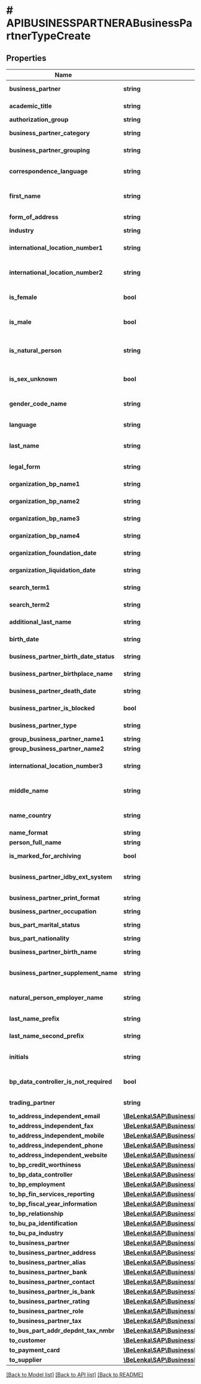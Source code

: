 # # APIBUSINESSPARTNERABusinessPartnerTypeCreate

## Properties

Name | Type | Description | Notes
------------ | ------------- | ------------- | -------------
**business_partner** | **string** | Business Partner Number |
**academic_title** | **string** | Academic Title: Key | [optional]
**authorization_group** | **string** |  | [optional]
**business_partner_category** | **string** | Business Partner Category | [optional]
**business_partner_grouping** | **string** | Business Partner Grouping | [optional]
**correspondence_language** | **string** | Business Partner: Correspondence Language | [optional]
**first_name** | **string** | First Name of Business Partner (Person) | [optional]
**form_of_address** | **string** | Form-of-Address Key | [optional]
**industry** | **string** |  | [optional]
**international_location_number1** | **string** | International location number  (part 1) | [optional]
**international_location_number2** | **string** | International location number (Part 2) | [optional]
**is_female** | **bool** | Selection: Business partner is female | [optional]
**is_male** | **bool** | Selection: Business partner is male | [optional]
**is_natural_person** | **string** | Business Partner Is a Natural Person Under the Tax Laws | [optional]
**is_sex_unknown** | **bool** | Selection: Sex of business partner is not known | [optional]
**gender_code_name** | **string** | Gender of Business Partner (Person) | [optional]
**language** | **string** | Business partner: Language | [optional]
**last_name** | **string** | Last Name of Business Partner (Person) | [optional]
**legal_form** | **string** | BP: Legal form of organization | [optional]
**organization_bp_name1** | **string** | Name 1 of organization | [optional]
**organization_bp_name2** | **string** | Name 2 of organization | [optional]
**organization_bp_name3** | **string** | Name 3 of organization | [optional]
**organization_bp_name4** | **string** | Name 4 of organization | [optional]
**organization_foundation_date** | **string** | Date organization founded | [optional]
**organization_liquidation_date** | **string** | Liquidation date of organization | [optional]
**search_term1** | **string** | Search Term 1 for Business Partner | [optional]
**search_term2** | **string** | Search Term 2 for Business Partner | [optional]
**additional_last_name** | **string** | Other Last Name of a Person | [optional]
**birth_date** | **string** | Date of Birth of Business Partner | [optional]
**business_partner_birth_date_status** | **string** | Date of Birth: Status | [optional]
**business_partner_birthplace_name** | **string** | Birthplace of business partner | [optional]
**business_partner_death_date** | **string** | Date of death of business partner | [optional]
**business_partner_is_blocked** | **bool** | Central Block for Business Partner | [optional]
**business_partner_type** | **string** | Business Partner Type | [optional]
**group_business_partner_name1** | **string** | Name 1 (group) | [optional]
**group_business_partner_name2** | **string** | Name 2 (group) | [optional]
**international_location_number3** | **string** | Check digit for the international location number | [optional]
**middle_name** | **string** | Middle Name or Second Forename of a Person | [optional]
**name_country** | **string** | Country/Region for Name Format Rule | [optional]
**name_format** | **string** | Name format | [optional]
**person_full_name** | **string** |  | [optional]
**is_marked_for_archiving** | **bool** | Central Archiving Flag | [optional]
**business_partner_idby_ext_system** | **string** | Business Partner Number in External System | [optional]
**business_partner_print_format** | **string** | Business Partner Print Format | [optional]
**business_partner_occupation** | **string** | Occupation/group | [optional]
**bus_part_marital_status** | **string** | Marital Status of Business Partner | [optional]
**bus_part_nationality** | **string** |  | [optional]
**business_partner_birth_name** | **string** | Name at birth of business partner | [optional]
**business_partner_supplement_name** | **string** | Name supplement, e.g. noble title (key) | [optional]
**natural_person_employer_name** | **string** | Name of Employer of a Natural Person | [optional]
**last_name_prefix** | **string** | Name Prefix (Key) | [optional]
**last_name_second_prefix** | **string** | 2nd name prefix (key) | [optional]
**initials** | **string** | \&quot;Middle Initial\&quot; or personal initials | [optional]
**bp_data_controller_is_not_required** | **bool** | BP: Data Controller Not Required | [optional]
**trading_partner** | **string** | Company ID of Trading Partner | [optional]
**to_address_independent_email** | [**\BeLenka\SAP\BusinessPartner\Model\APIBUSINESSPARTNERABusinessPartnerTypeCreateToAddressIndependentEmail**](APIBUSINESSPARTNERABusinessPartnerTypeCreateToAddressIndependentEmail.md) |  | [optional]
**to_address_independent_fax** | [**\BeLenka\SAP\BusinessPartner\Model\APIBUSINESSPARTNERABusinessPartnerTypeCreateToAddressIndependentFax**](APIBUSINESSPARTNERABusinessPartnerTypeCreateToAddressIndependentFax.md) |  | [optional]
**to_address_independent_mobile** | [**\BeLenka\SAP\BusinessPartner\Model\APIBUSINESSPARTNERABusinessPartnerTypeCreateToAddressIndependentMobile**](APIBUSINESSPARTNERABusinessPartnerTypeCreateToAddressIndependentMobile.md) |  | [optional]
**to_address_independent_phone** | [**\BeLenka\SAP\BusinessPartner\Model\APIBUSINESSPARTNERABusinessPartnerTypeCreateToAddressIndependentPhone**](APIBUSINESSPARTNERABusinessPartnerTypeCreateToAddressIndependentPhone.md) |  | [optional]
**to_address_independent_website** | [**\BeLenka\SAP\BusinessPartner\Model\APIBUSINESSPARTNERABusinessPartnerTypeCreateToAddressIndependentWebsite**](APIBUSINESSPARTNERABusinessPartnerTypeCreateToAddressIndependentWebsite.md) |  | [optional]
**to_bp_credit_worthiness** | [**\BeLenka\SAP\BusinessPartner\Model\APIBUSINESSPARTNERABPCreditWorthinessTypeCreate**](APIBUSINESSPARTNERABPCreditWorthinessTypeCreate.md) |  | [optional]
**to_bp_data_controller** | [**\BeLenka\SAP\BusinessPartner\Model\APIBUSINESSPARTNERABusinessPartnerTypeCreateToBPDataController**](APIBUSINESSPARTNERABusinessPartnerTypeCreateToBPDataController.md) |  | [optional]
**to_bp_employment** | [**\BeLenka\SAP\BusinessPartner\Model\APIBUSINESSPARTNERABusinessPartnerTypeCreateToBPEmployment**](APIBUSINESSPARTNERABusinessPartnerTypeCreateToBPEmployment.md) |  | [optional]
**to_bp_fin_services_reporting** | [**\BeLenka\SAP\BusinessPartner\Model\APIBUSINESSPARTNERABPFinancialServicesReportingTypeCreate**](APIBUSINESSPARTNERABPFinancialServicesReportingTypeCreate.md) |  | [optional]
**to_bp_fiscal_year_information** | [**\BeLenka\SAP\BusinessPartner\Model\APIBUSINESSPARTNERABusinessPartnerTypeCreateToBPFiscalYearInformation**](APIBUSINESSPARTNERABusinessPartnerTypeCreateToBPFiscalYearInformation.md) |  | [optional]
**to_bp_relationship** | [**\BeLenka\SAP\BusinessPartner\Model\APIBUSINESSPARTNERABusinessPartnerTypeCreateToBPRelationship**](APIBUSINESSPARTNERABusinessPartnerTypeCreateToBPRelationship.md) |  | [optional]
**to_bu_pa_identification** | [**\BeLenka\SAP\BusinessPartner\Model\APIBUSINESSPARTNERABusinessPartnerTypeCreateToBuPaIdentification**](APIBUSINESSPARTNERABusinessPartnerTypeCreateToBuPaIdentification.md) |  | [optional]
**to_bu_pa_industry** | [**\BeLenka\SAP\BusinessPartner\Model\APIBUSINESSPARTNERABusinessPartnerTypeCreateToBuPaIndustry**](APIBUSINESSPARTNERABusinessPartnerTypeCreateToBuPaIndustry.md) |  | [optional]
**to_business_partner** | [**\BeLenka\SAP\BusinessPartner\Model\APIBUSINESSPARTNERABPFinancialServicesExtnTypeCreate**](APIBUSINESSPARTNERABPFinancialServicesExtnTypeCreate.md) |  | [optional]
**to_business_partner_address** | [**\BeLenka\SAP\BusinessPartner\Model\APIBUSINESSPARTNERABusinessPartnerTypeCreateToBusinessPartnerAddress**](APIBUSINESSPARTNERABusinessPartnerTypeCreateToBusinessPartnerAddress.md) |  | [optional]
**to_business_partner_alias** | [**\BeLenka\SAP\BusinessPartner\Model\APIBUSINESSPARTNERABusinessPartnerTypeCreateToBusinessPartnerAlias**](APIBUSINESSPARTNERABusinessPartnerTypeCreateToBusinessPartnerAlias.md) |  | [optional]
**to_business_partner_bank** | [**\BeLenka\SAP\BusinessPartner\Model\APIBUSINESSPARTNERABusinessPartnerTypeCreateToBusinessPartnerBank**](APIBUSINESSPARTNERABusinessPartnerTypeCreateToBusinessPartnerBank.md) |  | [optional]
**to_business_partner_contact** | [**\BeLenka\SAP\BusinessPartner\Model\APIBUSINESSPARTNERABusinessPartnerTypeCreateToBusinessPartnerContact**](APIBUSINESSPARTNERABusinessPartnerTypeCreateToBusinessPartnerContact.md) |  | [optional]
**to_business_partner_is_bank** | [**\BeLenka\SAP\BusinessPartner\Model\APIBUSINESSPARTNERABusinessPartnerIsBankTypeCreate**](APIBUSINESSPARTNERABusinessPartnerIsBankTypeCreate.md) |  | [optional]
**to_business_partner_rating** | [**\BeLenka\SAP\BusinessPartner\Model\APIBUSINESSPARTNERABusinessPartnerTypeCreateToBusinessPartnerRating**](APIBUSINESSPARTNERABusinessPartnerTypeCreateToBusinessPartnerRating.md) |  | [optional]
**to_business_partner_role** | [**\BeLenka\SAP\BusinessPartner\Model\APIBUSINESSPARTNERABusinessPartnerTypeCreateToBusinessPartnerRole**](APIBUSINESSPARTNERABusinessPartnerTypeCreateToBusinessPartnerRole.md) |  | [optional]
**to_business_partner_tax** | [**\BeLenka\SAP\BusinessPartner\Model\APIBUSINESSPARTNERABusinessPartnerTypeCreateToBusinessPartnerTax**](APIBUSINESSPARTNERABusinessPartnerTypeCreateToBusinessPartnerTax.md) |  | [optional]
**to_bus_part_addr_depdnt_tax_nmbr** | [**\BeLenka\SAP\BusinessPartner\Model\APIBUSINESSPARTNERABusinessPartnerTypeCreateToBusPartAddrDepdntTaxNmbr**](APIBUSINESSPARTNERABusinessPartnerTypeCreateToBusPartAddrDepdntTaxNmbr.md) |  | [optional]
**to_customer** | [**\BeLenka\SAP\BusinessPartner\Model\APIBUSINESSPARTNERACustomerTypeCreate**](APIBUSINESSPARTNERACustomerTypeCreate.md) |  | [optional]
**to_payment_card** | [**\BeLenka\SAP\BusinessPartner\Model\APIBUSINESSPARTNERABusinessPartnerTypeCreateToPaymentCard**](APIBUSINESSPARTNERABusinessPartnerTypeCreateToPaymentCard.md) |  | [optional]
**to_supplier** | [**\BeLenka\SAP\BusinessPartner\Model\APIBUSINESSPARTNERASupplierTypeCreate**](APIBUSINESSPARTNERASupplierTypeCreate.md) |  | [optional]

[[Back to Model list]](../../README.md#models) [[Back to API list]](../../README.md#endpoints) [[Back to README]](../../README.md)
